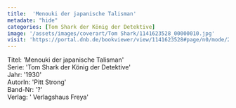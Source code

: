 ```yaml
---
title:  'Menouki der japanische Talisman'
metadate: "hide"
categories: [Tom Shark der König der Detektive]
image: '/assets/images/coverart/Tom Shark/1141623528_00000010.jpg'
visit: 'https://portal.dnb.de/bookviewer/view/1141623528#page/n0/mode/2up'
---
```

Titel: 'Menouki der japanische Talisman' <br>
Serie: 'Tom Shark der König der Detektive' <br>
Jahr: '1930' <br>
AutorIn: 'Pitt Strong' <br>
Band-Nr: '?' <br>
Verlag: ' Verlagshaus Freya'